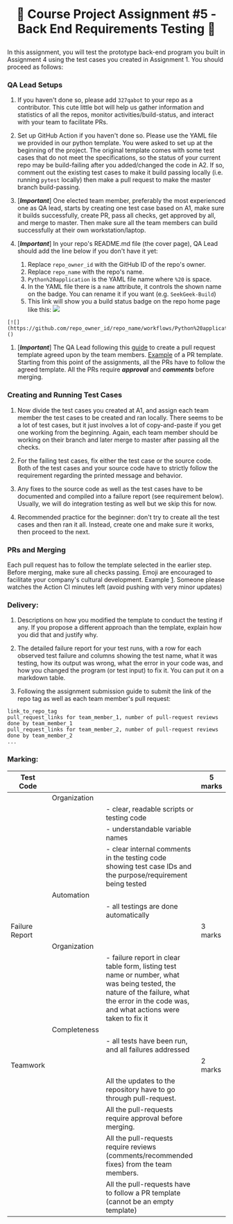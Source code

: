 <h1 align="center">

:ship: Course Project Assignment #5 - Back End Requirements Testing  :ship: 

</h1>


In this assignment, you will test the prototype back-end program you built in Assignment 4 using the test cases you created in Assignment 1. 
You should proceed as follows:

### QA Lead Setups

1. If you haven't done so, please add `327qabot` to your repo as a contributor. 
This cute little bot will help us gather information and statistics of all the repos, monitor activities/build-status, and interact with your team to facilitate PRs.

1. Set up GitHub Action if you haven't done so. Please use the YAML file we provided in our python template. You were asked to set up at the beginning of the project. 
The original template comes with some test cases that do not meet the specifications, so the status of your current repo may be build-failing after you added/changed the code in A2. 
If so, comment out the existing test cases to make it build passing locally (i.e. running `pytest` locally) then make a pull request to make the master branch build-passing. 

1. [***Important***] One elected team member, preferably the most experienced one as QA lead, starts by creating one test case based on A1, make sure it builds successfully, create PR, pass all checks, get approved by all, and merge to master. 
Then make sure all the team members can build successfully at their own workstation/laptop. 

1. [***Important***] In your repo's README.md file (the cover page), QA Lead should add the line below if you don't have it yet:
    1. Replace `repo_owner_id` with the GitHub ID of the repo's owner. 
    1. Replace `repo_name` with the repo's name. 
    1. `Python%20application` is the YAML file name where `%20` is space. 
    1. In the YAML file there is a `name` attribute, it controls the shown name on the badge. You can rename it if you want (e.g. `SeekGeek-Build`)
    1. This link will show you a build status badge on the repo home page like this: [![](https://github.com/CISC-CMPE-327/CI-Python/workflows/Python%20application/badge.svg)](https://github.com/CISC-CMPE-327/CI-Python/actions)

```
[![](https://github.com/repo_owner_id/repo_name/workflows/Python%20application/badge.svg)]()
```

1. [***Important***] The QA Lead following this [guide](https://docs.github.com/en/free-pro-team@latest/github/building-a-strong-community/creating-a-pull-request-template-for-your-repository) to create a pull request template agreed upon by the team members. 
[Example](https://embeddedartistry.com/blog/2017/08/04/a-github-pull-request-template-for-your-projects/) of a PR template.
Starting from this point of the assignments, all the PRs have to follow the agreed template. 
All the PRs require ***approval*** and ***comments*** before merging. 

### Creating and Running Test Cases

1. Now divide the test cases you created at A1, and assign each team member the test cases to be created and ran locally. 
There seems to be a lot of test cases, but it just involves a lot of copy-and-paste if you get one working from the beginning. 
Again, each team member should be working on their branch and later merge to master after passing all the checks.

1. For the failing test cases, fix either the test case or the source code. 
Both of the test cases and your source code have to strictly follow the requirement regarding the printed message and behavior. 

1. Any fixes to the source code as well as the test cases have to be documented and compiled into a failure report (see requirement below). 
Usually, we will do integration testing as well but we skip this for now.

1. Recommended practice for the beginner: don't try to create all the test cases and then ran it all. 
Instead, create one and make sure it works, then proceed to the next. 


### PRs and Merging

Each pull request has to follow the template selected in the earlier step. Before merging, make sure all checks passing. 
Emoji are encouraged to facilitate your company's cultural development.
Example [1](http://greena13.github.io/blog/2016/08/19/emojis-are-the-solution-to-useless-commit-messages/).
Someone please watches the Action CI minutes left (avoid pushing with very minor updates)

### Delivery:

1.	Descriptions on how you modified the template to conduct the testing if any. 
If you propose a different approach than the template, explain how you did that and justify why. 

1.	The detailed failure report for your test runs, 
with a row for each observed test failure and columns showing the test name, 
what it was testing, how its output was wrong, what the error in your code was, 
and how you changed the program (or test input) to fix it. 
You can put it on a markdown table. 

1. Following the assignment submission guide to submit the link of the repo tag as well as each team member's pull request:
```
link_to_repo_tag
pull_request_links for team_member_1, number of pull-request reviews done by team_member_1
pull_request_links for team_member_2, number of pull-request reviews done by team_member_2
...
```

### Marking:

| Test Code      |              |                                                                                                                                                                                            | 5 marks |
|----------------|--------------|--------------------------------------------------------------------------------------------------------------------------------------------------------------------------------------------|---------|
|                | Organization |                                                                                                                                                                                            |         |
|                |              | - clear, readable scripts or testing code                                                                                                                                                  |         |
|                |              | - understandable variable names                                                                                                                                                            |         |
|                |              | - clear internal comments in the testing code showing test case IDs and the purpose/requirement being tested                                                                               |         |
|                | Automation   |                                                                                                                                                                                            |         |
|                |              | - all testings are done automatically                                                                                                                                                      |         |
| Failure Report |              |                                                                                                                                                                                            | 3 marks |
|                | Organization |                                                                                                                                                                                            |         |
|                |              | - failure report in clear table form, listing test name or number, what was being tested, the nature of the failure, what the error in the code was, and what actions were taken to fix it |         |
|                | Completeness |                                                                                                                                                                                            |         |
|                |              | - all tests have been run, and all failures addressed                                                                                                                                      |         |
| Teamwork      |              |                                                                                                                                                                                            | 2 marks |
|                |              | All the updates to the repository have to go through pull-request.                                                                                                                         |         |
|                |              | All the pull-requests require approval before merging.                                                                                                                                     |         |
|                |              | All the pull-requests require reviews (comments/recommended fixes) from the team members.                                                                                                  |         |
|                |              | All the pull-requests have to follow a PR template (cannot be an empty template)                                                                                                           |         |


